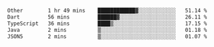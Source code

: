 <!--START_SECTION:waka-->

```txt
Other        1 hr 49 mins    ████████████▓░░░░░░░░░░░░   51.14 %
Dart         56 mins         ██████▓░░░░░░░░░░░░░░░░░░   26.11 %
TypeScript   36 mins         ████▒░░░░░░░░░░░░░░░░░░░░   17.15 %
Java         2 mins          ▒░░░░░░░░░░░░░░░░░░░░░░░░   01.18 %
JSON5        2 mins          ▒░░░░░░░░░░░░░░░░░░░░░░░░   01.07 %
```

<!--END_SECTION:waka-->
